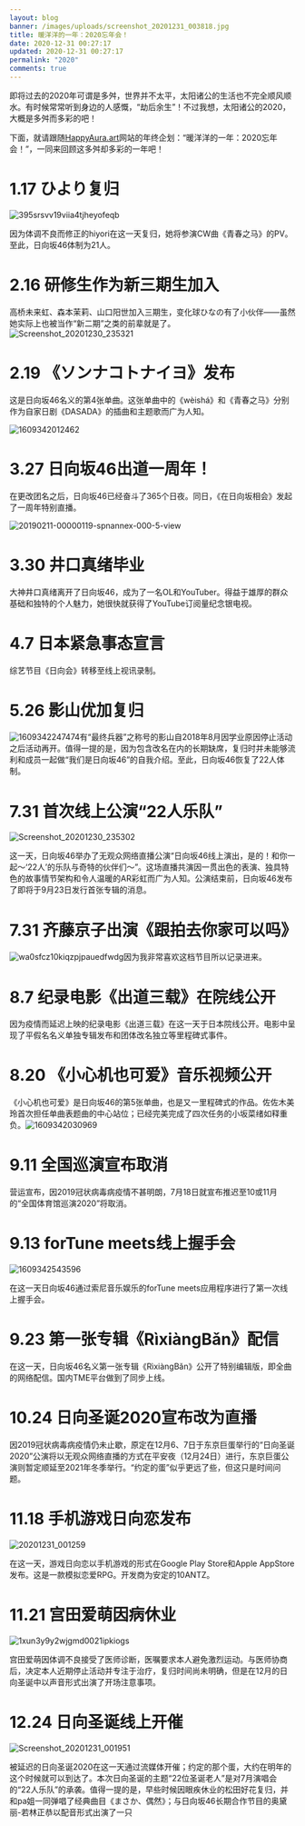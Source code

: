 ```yaml
---
layout: blog
banner: /images/uploads/screenshot_20201231_003818.jpg
title: 暖洋洋的一年：2020忘年会！
date: 2020-12-31 00:27:17
updated: 2020-12-31 00:27:17
permalink: "2020"
comments: true
---
```


即将过去的2020年可谓是多舛，世界并不太平，太阳诸公的生活也不完全顺风顺水。有时候常常听到身边的人感慨，“劫后余生”！不过我想，太阳诸公的2020，大概是多舛而多彩的吧！

下面，就请跟随[HappyAura.art](http://hapoyaura.art)网站的年终企划：“暖洋洋的一年：2020忘年会！”，一同来回顾这多舛却多彩的一年吧！

# 1.17 ひより复归
![395srsvv19viia4tjheyofeqb](https://i.loli.net/2020/12/30/CU25oydZriEn19w.jpg)

因为体调不良而修正的hiyori在这一天复归，她将参演CW曲《青春之马》的PV。至此，日向坂46体制为21人。

# 2.16 研修生作为新三期生加入

高桥未来虹、森本茉莉、山口阳世加入三期生，变化球ひなの有了小伙伴——虽然她实际上也被当作“新二期”之类的前辈就是了。![Screenshot_20201230_235321](https://i.loli.net/2020/12/30/aiFU8elnLf9hTWY.jpg)

# 2.19 《ソンナコトナイヨ》发布

这是日向坂46名义的第4张单曲。这张单曲中的《wèishá》和《青春之马》分别作为自家日剧《DASADA》的插曲和主题歌而广为人知。

![1609342012462](https://i.loli.net/2020/12/30/mAkXxbT24Oq7t1Q.jpg)

# 3.27 日向坂46出道一周年！

在更改团名之后，日向坂46已经奋斗了365个日夜。同日，《在日向坂相会》发起了一周年特别直播。

![20190211-00000119-spnannex-000-5-view](https://i.loli.net/2020/12/31/l7CS9vbchY8PqmJ.jpg)

# 3.30 井口真绪毕业

大神井口真绪离开了日向坂46，成为了一名OL和YouTuber。得益于雄厚的群众基础和独特的个人魅力，她很快就获得了YouTube订阅量纪念银电视。

# 4.7 日本紧急事态宣言

综艺节目《日向会》转移至线上视讯录制。

# 5.26 影山优加复归

![1609342247474](https://i.loli.net/2020/12/30/av4Sszu1Ai6wFc3.jpg)有“最终兵器”之称号的影山自2018年8月因学业原因停止活动之后活动再开。值得一提的是，因为包含改名在内的长期缺席，复归时并未能够流利和成员一起做“我们是日向坂46”的自我介绍。至此，日向坂46恢复了22人体制。

# 7.31 首次线上公演“22人乐队”

![Screenshot_20201230_235302](https://i.loli.net/2020/12/30/JOEazwFKlIicH8n.jpg)

这一天，日向坂46举办了无观众网络直播公演“日向坂46线上演出，是的！和你一起～‘22人’的乐队与奇特的伙伴们～”。这场直播共演因一贯出色的表演、独具特色的故事情节架构和令人温暖的AR彩虹而广为人知。公演结束前，日向坂46发布了即将于9月23日发行首张专辑的消息。

# 7.31 齐藤京子出演《跟拍去你家可以吗》

![wa0sfcz10kiqzpjpauedfwdg](https://i.loli.net/2020/12/30/laAiZksHfO4XU5p.jpg)因为我非常喜欢这档节目所以记录进来。

# 8.7 纪录电影《出道三载》在院线公开

因为疫情而延迟上映的纪录电影《出道三载》在这一天于日本院线公开。电影中呈现了平假名名义单独专辑发布和团体改名独立等里程碑式事件。

# 8.20 《小心机也可爱》音乐视频公开

《小心机也可爱》是日向坂46的第5张单曲，也是又一里程碑式的作品。佐佐木美玲首次担任单曲表题曲的中心站位；已经完美完成了四次任务的小坂菜绪如释重负。![1609342030969](https://i.loli.net/2020/12/30/BGMHJoOwKc5l2Nf.jpg)

# 9.11 全国巡演宣布取消

营运宣布，因2019冠状病毒病疫情不甚明朗，7月18日就宣布推迟至10或11月的“全国体育馆巡演2020”将取消。

# 9.13 forTune meets线上握手会

![1609342543596](https://i.loli.net/2020/12/30/2iUBJRYW6wDcly9.jpg)

在这一天日向坂46通过索尼音乐娱乐的forTune meets应用程序进行了第一次线上握手会。

# 9.23 第一张专辑《RìxiàngBǎn》配信

在这一天，日向坂46名义第一张专辑《RìxiàngBǎn》公开了特别编辑版，即全曲的网络配信。国内TME平台做到了同步上线。

# 10.24 日向圣诞2020宣布改为直播

因2019冠状病毒病疫情仍未止歇，原定在12月6、7日于东京巨蛋举行的“日向圣诞2020”公演将以无观众网络直播的方式在平安夜（12月24日）进行，东京巨蛋公演则暂定顺延至2021年冬季举行。“约定的蛋”似乎更远了些，但这只是时间问题。

# 11.18 手机游戏日向恋发布

![20201231_001259](https://i.loli.net/2020/12/31/3lQI18LNcEo9UDT.png)

在这一天，游戏日向恋以手机游戏的形式在Google Play Store和Apple AppStore发布。这是一款模拟恋爱RPG。开发商为安定的10ANTZ。

# 11.21 宫田爱萌因病休业

![1xun3y9y2wjgmd0021ipkiogs](https://i.loli.net/2020/12/31/n26qE1fe4uPMLS9.jpg)

宫田爱萌因体调不良接受了医师诊断，医嘱要求本人避免激烈运动。与医师协商后，决定本人近期停止活动并专注于治疗，复归时间尚未明确，但是在12月的日向圣诞中以声音形式出演了开场注意事项。

# 12.24 日向圣诞线上开催

![Screenshot_20201231_001951](https://i.loli.net/2020/12/31/AqYbRZHLJ5zpekB.jpg)

被延迟的日向圣诞2020在这一天通过流媒体开催；约定的那个蛋，大约在明年的这个时候就可以到达了。本次日向圣诞的主题“22位圣诞老人”是对7月演唱会的“22人乐队”的承袭。值得一提的是，早些时候因眼疾休业的松田好花复归，并和pa姐一同弹唱了经典曲目《まさか、偶然》；与日向坂46长期合作节目的奥黛丽-若林正恭以配音形式出演了一只

﻿
